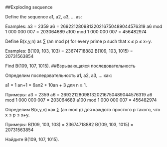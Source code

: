 ##Exploding sequence

Define the sequence a1, a2, a3, ... as:

Examples:
a3 = 2359
a6 = 269221280981320216750489044576319
a6 mod 1 000 000 007 = 203064689
a100 mod 1 000 000 007 = 456482974


Define B(x,y,n) as ∑ (an mod p) for every prime p such that x ≤ p ≤ x+y.


Examples:
B(109, 103, 103) = 23674718882
B(109, 103, 1015) = 20731563854

Find B(109, 107, 1015).
##Взрывающаяся последовательность

Определим последовательность a1, a2, a3, ... как:

a1 = 1
an+1 = 6an2 + 10an + 3 для n ≥ 1.


Примеры:
a3 = 2359
a6 = 269221280981320216750489044576319
a6 mod 1 000 000 007 = 203064689
a100 mod 1 000 000 007 = 456482974


Определим B(x,y,n) как ∑ (an mod p) для каждого простого p такого, что x ≤ p ≤ x+y.


Примеры:
B(109, 103, 103) = 23674718882
B(109, 103, 1015) = 20731563854

Найдите B(109, 107, 1015).

